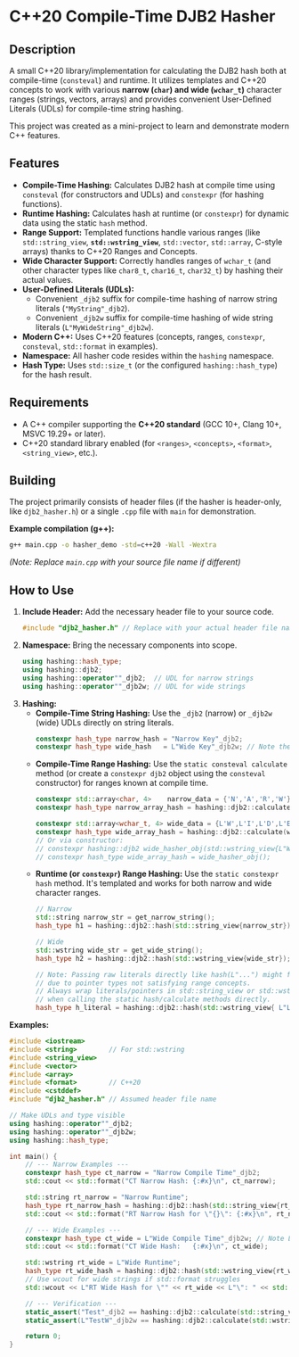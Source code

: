 # C++20 Compile-Time DJB2 Hasher

## Description

A small C++20 library/implementation for calculating the DJB2 hash both at compile-time (`consteval`) and runtime. It utilizes templates and C++20 concepts to work with various **narrow (`char`) and wide (`wchar_t`)** character ranges (strings, vectors, arrays) and provides convenient User-Defined Literals (UDLs) for compile-time string hashing.

This project was created as a mini-project to learn and demonstrate modern C++ features.

## Features

* **Compile-Time Hashing:** Calculates DJB2 hash at compile time using `consteval` (for constructors and UDLs) and `constexpr` (for hashing functions).
* **Runtime Hashing:** Calculates hash at runtime (or `constexpr`) for dynamic data using the static `hash` method.
* **Range Support:** Templated functions handle various ranges (like `std::string_view`, **`std::wstring_view`**, `std::vector`, `std::array`, C-style arrays) thanks to C++20 Ranges and Concepts.
* **Wide Character Support:** Correctly handles ranges of `wchar_t` (and other character types like `char8_t`, `char16_t`, `char32_t`) by hashing their actual values.
* **User-Defined Literals (UDLs):**
    * Convenient `_djb2` suffix for compile-time hashing of narrow string literals (`"MyString"_djb2`).
    * Convenient `_djb2w` suffix for compile-time hashing of wide string literals (`L"MyWideString"_djb2w`).
* **Modern C++:** Uses C++20 features (concepts, ranges, `constexpr`, `consteval`, `std::format` in examples).
* **Namespace:** All hasher code resides within the `hashing` namespace.
* **Hash Type:** Uses `std::size_t` (or the configured `hashing::hash_type`) for the hash result.

## Requirements

* A C++ compiler supporting the **C++20 standard** (GCC 10+, Clang 10+, MSVC 19.29+ or later).
* C++20 standard library enabled (for `<ranges>`, `<concepts>`, `<format>`, `<string_view>`, etc.).

## Building

The project primarily consists of header files (if the hasher is header-only, like `djb2_hasher.h`) or a single `.cpp` file with `main` for demonstration.

**Example compilation (g++):**

```bash
g++ main.cpp -o hasher_demo -std=c++20 -Wall -Wextra
```

*(Note: Replace `main.cpp` with your source file name if different)*

## How to Use

1.  **Include Header:** Add the necessary header file to your source code.
    ```c++
    #include "djb2_hasher.h" // Replace with your actual header file name
    ```
2.  **Namespace:** Bring the necessary components into scope.
    ```c++
    using hashing::hash_type;
    using hashing::djb2;
    using hashing::operator""_djb2;  // UDL for narrow strings
    using hashing::operator""_djb2w; // UDL for wide strings
    ```
3.  **Hashing:**
    * **Compile-Time String Hashing:** Use the `_djb2` (narrow) or `_djb2w` (wide) UDLs directly on string literals.
        ```c++
        constexpr hash_type narrow_hash = "Narrow Key"_djb2;
        constexpr hash_type wide_hash   = L"Wide Key"_djb2w; // Note the L prefix
        ```
    * **Compile-Time Range Hashing:** Use the `static consteval calculate` method (or create a `constexpr djb2` object using the `consteval` constructor) for ranges known at compile time.
        ```c++
        constexpr std::array<char, 4>    narrow_data = {'N','A','R','W'};
        constexpr hash_type narrow_array_hash = hashing::djb2::calculate(narrow_data);

        constexpr std::array<wchar_t, 4> wide_data = {L'W',L'I',L'D',L'E'};
        constexpr hash_type wide_array_hash = hashing::djb2::calculate(wide_data);
        // Or via constructor:
        // constexpr hashing::djb2 wide_hasher_obj(std::wstring_view{L"WIDE"});
        // constexpr hash_type wide_array_hash = wide_hasher_obj();
        ```
    * **Runtime (or `constexpr`) Range Hashing:** Use the `static constexpr hash` method. It's templated and works for both narrow and wide character ranges.
        ```c++
        // Narrow
        std::string narrow_str = get_narrow_string();
        hash_type h1 = hashing::djb2::hash(std::string_view{narrow_str});

        // Wide
        std::wstring wide_str = get_wide_string();
        hash_type h2 = hashing::djb2::hash(std::wstring_view{wide_str});

        // Note: Passing raw literals directly like hash(L"...") might fail
        // due to pointer types not satisfying range concepts.
        // Always wrap literals/pointers in std::string_view or std::wstring_view
        // when calling the static hash/calculate methods directly.
        hash_type h_literal = hashing::djb2::hash(std::wstring_view{ L"Literal" });
        ```

**Examples:**

```c++
#include <iostream>
#include <string>        // For std::wstring
#include <string_view>
#include <vector>
#include <array>
#include <format>        // C++20
#include <cstddef>
#include "djb2_hasher.h" // Assumed header file name

// Make UDLs and type visible
using hashing::operator""_djb2;
using hashing::operator""_djb2w;
using hashing::hash_type;

int main() {
    // --- Narrow Examples ---
    constexpr hash_type ct_narrow = "Narrow Compile Time"_djb2;
    std::cout << std::format("CT Narrow Hash: {:#x}\n", ct_narrow);

    std::string rt_narrow = "Narrow Runtime";
    hash_type rt_narrow_hash = hashing::djb2::hash(std::string_view{rt_narrow});
    std::cout << std::format("RT Narrow Hash for \"{}\": {:#x}\n", rt_narrow, rt_narrow_hash);

    // --- Wide Examples ---
    constexpr hash_type ct_wide = L"Wide Compile Time"_djb2w; // Note L prefix and _djb2w
    std::cout << std::format("CT Wide Hash:   {:#x}\n", ct_wide);

    std::wstring rt_wide = L"Wide Runtime";
    hash_type rt_wide_hash = hashing::djb2::hash(std::wstring_view{rt_wide}); // Same hash function works!
    // Use wcout for wide strings if std::format struggles
    std::wcout << L"RT Wide Hash for \"" << rt_wide << L"\": " << std::hex << std::showbase << rt_wide_hash << std::endl;

    // --- Verification ---
    static_assert("Test"_djb2 == hashing::djb2::calculate(std::string_view{"Test"}));
    static_assert(L"TestW"_djb2w == hashing::djb2::calculate(std::wstring_view{L"TestW"}));

    return 0;
}
```